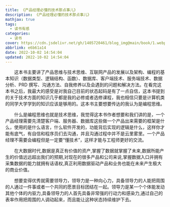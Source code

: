 ```yaml
---
title: 《产品经理必懂的技术那点事儿》
description: 《产品经理必懂的技术那点事儿》
mathjax: true
tags:
  - 读书有感
categories:
  - 读书
cover: https://cdn.jsdelivr.net/gh/1405720461/blog_img@main/book/1.webp
abbrlink: e6b61a14
date: 2022-10-02 14:54:04
updated: 2022-10-02 14:54:04
---
```


&emsp;&emsp;这本书主要讲了产品思维与技术思维、互联网产品的发展以及架构、编程的基本知识（数据类型、逻辑结构、函数）、数据库、客户端技术、服务端技术、数据分析、PRD 撰写、沟通方法、自我修养以及会遇到的问题和解决方法。在看完这本书之后，我最大的感受是对我自己目前的状态起码是有了一点自信，这本书提到的关于技术方面的知识几乎都是我的必修或者选修课程，我也相信只要是计算机类的同学大学学到的知识应该是够用的。这本书主要想要传达的我认为是编程思维。

&emsp;&emsp;什么是编程思维也就是技术思维，我觉得这本书作者想要和我们讲的是，一个产品经理需要先清楚客户端、服务器、数据库这些做一个产品出来需要的框架是什么，使用的是什么语言，什么软件开发的，功能背后实现的逻辑是什么，这样你才能有底气，有自信和程序员们去沟通，并且沟通过程中并不是云里雾里。一个产品经理不需要会编程但是一定要“懂技术”，这样才能与工程师更好的交流。

&emsp;&emsp;在大数据时代,数据是真正有价值的资产,掌握了数据就掌握了未来,数据所能产生的价值远远超出我们的预期,对现在的很多产品和公司来说,掌握数据入口并拥有采集数据的能力就拥有话语权,真正利用数据驱动产品和业务也能在未来产生极大的商业价值。

&emsp;&emsp;想要变得优秀就需要领导力，领导力是一种向心力，具备领导力的人能把周围的人通过一件事或者一个共同的愿景目标团结在一起。领导力是某一个个体能发动其他个体的内驱力,具备领导力的人首先具备非常强的行动力和感染力,通过自己的表率作用把周围的人调动起来，而且能让这种状态持续维护下去。
